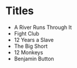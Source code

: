 # Titles

* A River Runs Through It
* Fight Club
* 12 Years a Slave
* The Big Short
* 12 Monkeys
* Benjamin Button
